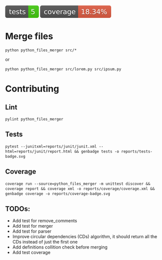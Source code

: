 [![tests](./reports/tests-badge.svg)](./reports/tests-badge.svg)
[![coverage](./reports/coverage-badge.svg)](./reports/junit/report.html)

# Merge files
    python python_files_merger src/*

or

    python python_files_merger src/lorem.py src/ipsum.py

# Contributing 

## Lint

    pylint python_files_merger

## Tests

    pytest --junitxml=reports/junit/junit.xml --html=reports/junit/report.html && genbadge tests -o reports/tests-badge.svg

## Coverage

    coverage run --source=python_files_merger -m unittest discover && coverage report && coverage xml -o reports/coverage/coverage.xml && genbadge coverage -o reports/coverage-badge.svg

## TODOs:
- Add test for remove_comments
- Add test for merger
- Add test for parser
- Improve circular dependencies (CDs) algorithm, it should return all the CDs instead of just the first one
- Add definitions collition check before merging
- Add test coverage
